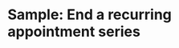 # Sample: End a recurring appointment series

<!-- https://docs.microsoft.com/en-us/dynamics365/customer-engagement/developer/sample-end-recurring-appointment-series -->